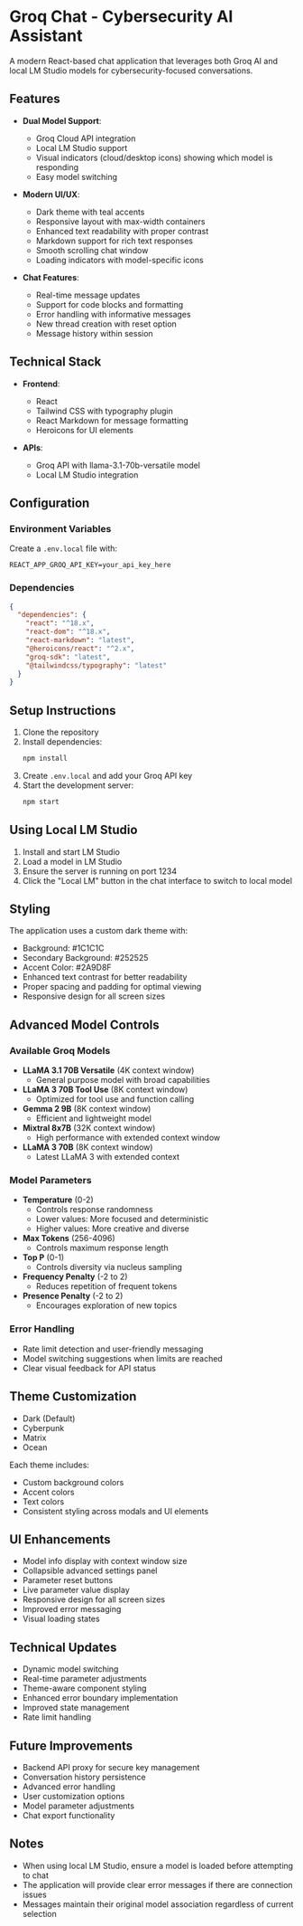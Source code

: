 # Groq Chat - Cybersecurity AI Assistant

A modern React-based chat application that leverages both Groq AI and local LM Studio models for cybersecurity-focused conversations.

## Features

- **Dual Model Support**:
  - Groq Cloud API integration
  - Local LM Studio support
  - Visual indicators (cloud/desktop icons) showing which model is responding
  - Easy model switching

- **Modern UI/UX**:
  - Dark theme with teal accents
  - Responsive layout with max-width containers
  - Enhanced text readability with proper contrast
  - Markdown support for rich text responses
  - Smooth scrolling chat window
  - Loading indicators with model-specific icons

- **Chat Features**:
  - Real-time message updates
  - Support for code blocks and formatting
  - Error handling with informative messages
  - New thread creation with reset option
  - Message history within session

## Technical Stack

- **Frontend**:
  - React
  - Tailwind CSS with typography plugin
  - React Markdown for message formatting
  - Heroicons for UI elements

- **APIs**:
  - Groq API with llama-3.1-70b-versatile model
  - Local LM Studio integration

## Configuration

### Environment Variables

Create a `.env.local` file with:
```
REACT_APP_GROQ_API_KEY=your_api_key_here
```

### Dependencies

```json
{
  "dependencies": {
    "react": "^18.x",
    "react-dom": "^18.x",
    "react-markdown": "latest",
    "@heroicons/react": "^2.x",
    "groq-sdk": "latest",
    "@tailwindcss/typography": "latest"
  }
}
```

## Setup Instructions

1. Clone the repository
2. Install dependencies:
   ```bash
   npm install
   ```
3. Create `.env.local` and add your Groq API key
4. Start the development server:
   ```bash
   npm start
   ```

## Using Local LM Studio

1. Install and start LM Studio
2. Load a model in LM Studio
3. Ensure the server is running on port 1234
4. Click the "Local LM" button in the chat interface to switch to local model

## Styling

The application uses a custom dark theme with:
- Background: #1C1C1C
- Secondary Background: #252525
- Accent Color: #2A9D8F
- Enhanced text contrast for better readability
- Proper spacing and padding for optimal viewing
- Responsive design for all screen sizes

## Advanced Model Controls

### Available Groq Models
- **LLaMA 3.1 70B Versatile** (4K context window)
  - General purpose model with broad capabilities
- **LLaMA 3 70B Tool Use** (8K context window)
  - Optimized for tool use and function calling
- **Gemma 2 9B** (8K context window)
  - Efficient and lightweight model
- **Mixtral 8x7B** (32K context window)
  - High performance with extended context window
- **LLaMA 3 70B** (8K context window)
  - Latest LLaMA 3 with extended context

### Model Parameters
- **Temperature** (0-2)
  - Controls response randomness
  - Lower values: More focused and deterministic
  - Higher values: More creative and diverse
- **Max Tokens** (256-4096)
  - Controls maximum response length
- **Top P** (0-1)
  - Controls diversity via nucleus sampling
- **Frequency Penalty** (-2 to 2)
  - Reduces repetition of frequent tokens
- **Presence Penalty** (-2 to 2)
  - Encourages exploration of new topics

### Error Handling
- Rate limit detection and user-friendly messaging
- Model switching suggestions when limits are reached
- Clear visual feedback for API status

## Theme Customization
- Dark (Default)
- Cyberpunk
- Matrix
- Ocean

Each theme includes:
- Custom background colors
- Accent colors
- Text colors
- Consistent styling across modals and UI elements

## UI Enhancements
- Model info display with context window size
- Collapsible advanced settings panel
- Parameter reset buttons
- Live parameter value display
- Responsive design for all screen sizes
- Improved error messaging
- Visual loading states

## Technical Updates
- Dynamic model switching
- Real-time parameter adjustments
- Theme-aware component styling
- Enhanced error boundary implementation
- Improved state management
- Rate limit handling

## Future Improvements

- Backend API proxy for secure key management
- Conversation history persistence
- Advanced error handling
- User customization options
- Model parameter adjustments
- Chat export functionality

## Notes

- When using local LM Studio, ensure a model is loaded before attempting to chat
- The application will provide clear error messages if there are connection issues
- Messages maintain their original model association regardless of current selection
